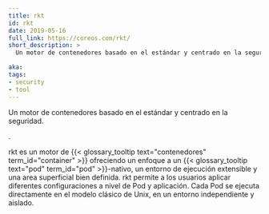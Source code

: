 ```yaml
---
title: rkt
id: rkt
date: 2019-05-16
full_link: https://coreos.com/rkt/
short_description: >
  Un motor de contenedores basado en el estándar y centrado en la seguridad.

aka:
tags:
- security
- tool
---
```

 Un motor de contenedores basado en el estándar y centrado en la seguridad.

<!--more--> .

rkt es un motor de {{< glossary_tooltip text="contenedores" term_id="container" >}} ofreciendo un enfoque a un {{< glossary_tooltip text="pod" term_id="pod" >}}-nativo, un entorno de ejecución extensible y una area superficial bien definida. rkt permite a los usuarios aplicar diferentes configuraciones a nivel de Pod y aplicación. Cada Pod se ejecuta directamente en el modelo clásico de Unix, en un entorno independiente y aislado.
